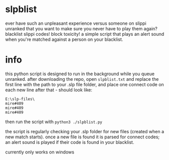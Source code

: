 # slpblist
ever have such an unpleasant experience versus someone on slippi unranked that you want to make sure you never have to play them again? blacklist slippi codes! block toxicity! a simple script that plays an alert sound when you're matched against a person on your blacklist.

# info
this python script is designed to run in the background while you queue unranked. after downloading the repo, open `slpblist.txt` and replace the first line with the path to your .slp file folder, and place one connect code on each new line after that - should look like:
```
E:\slp-files\
mire#409
mire#409
mire#409
```

then run the script with `python3 ./slpblist.py`

the script is regularly checking your .slp folder for new files (created when a new match starts). once a new file is found it is parsed for connect codes; an alert sound is played if their code is found in your blacklist.

currently only works on windows